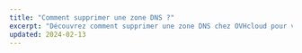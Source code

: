```yaml
---
title: "Comment supprimer une zone DNS ?"
excerpt: "Découvrez comment supprimer une zone DNS chez OVHcloud pour votre nom de domaine via votre espace client"
updated: 2024-02-13
---
```


